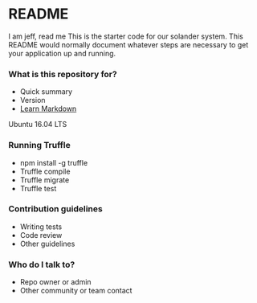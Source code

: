 # README #
I am jeff, read me
This is the starter code for our solander system.
This README would normally document whatever steps are necessary to get your application up and running.

### What is this repository for? ###

* Quick summary
* Version
* [Learn Markdown](https://bitbucket.org/tutorials/markdowndemo)

Ubuntu 16.04 LTS

### Running Truffle
* npm install -g truffle
* Truffle compile
* Truffle migrate
* Truffle test

### Contribution guidelines ###

* Writing tests
* Code review
* Other guidelines

### Who do I talk to? ###

* Repo owner or admin
* Other community or team contact
